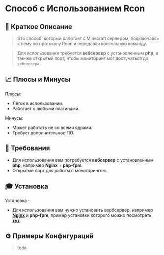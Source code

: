# Способ с Использованием Rcon

## 📝 Краткое Описание

>Это способ, который работает с Minecraft сервером, подключаясь к нему по протоколу Rcon и передавая консольную команду.

>Для использования требуется **вебсервер** с установленным **php**, а так-же открытый порт, чтобы мониторинг мог достучаться до `вебсервера`.

## 📈 Плюсы и Минусы

Плюсы:

- Лёгок в использовании.
- Работает с любыми плагинами.

Минусы:

- Может работать не со всеми ядрами.
- Требует дополнительное ПО.

## 🧾 Требования

- Для использования вам потребуется **вебсервер** с установленным **php**, например **Nginx** + **php-fpm**.
- Открытый порт для работы с мониторингом.

## 🎓 Установка

Установка -
* Для использования вам нужно установить вербсервер, например [**Nginx**](https://www.nginx.com/) и **php-fpm**, пример установки которого можно посмотреть [**тут**](/docs/RewardSystem/WebServer.md).

## ⚙️ Примеры Конфигураций

>todo